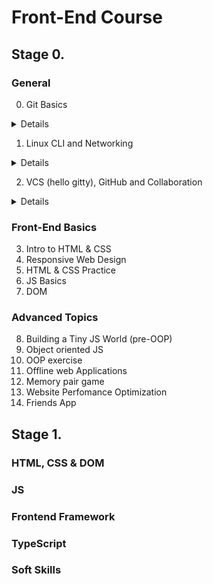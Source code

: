 # Front-End Course

## Stage 0.

### General

0. Git Basics
<details>
| New     |          |
| Suprise |          |
| Use     |          |
</details>

1. Linux CLI and Networking
<details>
| New     |          |
| Suprise |          |
| Use     |          |
</details>

2. VCS (hello gitty), GitHub and Collaboration
<details>
| New     |          |
| Suprise |          |
| Use     |          |
</details>

### Front-End Basics

3. Intro to HTML & CSS
4. Responsive Web Design
5. HTML & CSS Practice
6. JS Basics
7. DOM

### Advanced Topics

8. Building a Tiny JS World (pre-OOP)
9. Object oriented JS
10. OOP exercise
11. Offline web Applications
12. Memory pair game
13. Website Perfomance Optimization
14. Friends App

## Stage 1.

### HTML, CSS & DOM

### JS

### Frontend Framework

### TypeScript

### Soft Skills
